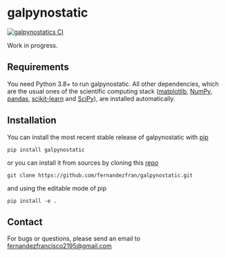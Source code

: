 # galpynostatic

[![galpynostatics CI](https://github.com/fernandezfran/galpynostatic/actions/workflows/CI.yml/badge.svg)](https://github.com/fernandezfran/galpynostatic/actions/workflows/CI.yml)

Work in progress.


## Requirements

You need Python 3.8+ to run galpynostatic. All other dependencies, which are the 
usual ones of the scientific computing stack
([matplotlib](https://matplotlib.org/), [NumPy](https://numpy.org/), 
[pandas](https://pandas.pydata.org/), [scikit-learn](https://scikit-learn.org/) 
and [SciPy](https://scipy.org/)), are installed automatically.


## Installation

You can install the most recent stable release of galpynostatic with 
[pip](https://pip.pypa.io/en/latest/)

```
pip install galpynostatic
```

or you can install it from sources by cloning this 
[repo](https://github.com/fernandezfran/galpynostatic)

```
git clone https://github.com/fernandezfran/galpynostatic.git 
```

and using the editable mode of pip

```
pip install -e .
```


## Contact

For bugs or questions, please send an email to <fernandezfrancisco2195@gmail.com>

